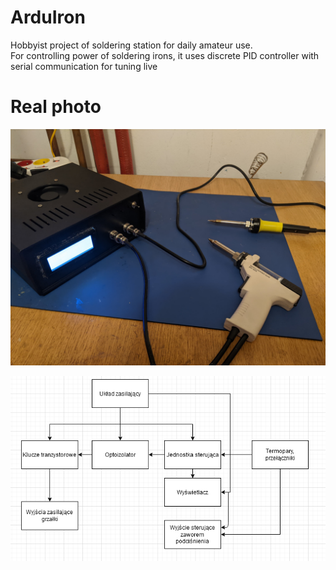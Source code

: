 # ArduIron

Hobbyist project of soldering station for daily amateur use.</br>
For controlling power of soldering irons, it uses discrete PID controller with serial communication for tuning live

# Real photo
![Ready soldering station](https://raw.githubusercontent.com/JakubPrzystasz/ArduIron/master/images/ogolem.jpg)

![Schematic diagram](https://raw.githubusercontent.com/JakubPrzystasz/ArduIron/master/images/blokowy.png)



